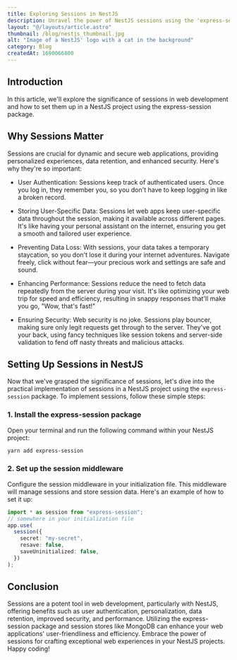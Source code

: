 ```yaml
---
title: Exploring Sessions in NestJS
description: Unravel the power of NestJS sessions using the 'express-session' package. Elevate user authentication, secure data storage, and prevent loss in your apps.
layout: "@/layouts/article.astro"
thumbnail: /blog/nestjs_thumbnail.jpg
alt: "Image of a NestJS' logo with a cat in the background"
category: Blog
createdAt: 1690066800
---
```


## Introduction

In this article, we'll explore the significance of sessions in web development and how to set them up in a NestJS project using the express-session package.

## Why Sessions Matter

Sessions are crucial for dynamic and secure web applications, providing personalized experiences, data retention, and enhanced security. Here's why they're so important:

- User Authentication: Sessions keep track of authenticated users. Once you log in, they remember you, so you don't have to keep logging in like a broken record.

- Storing User-Specific Data: Sessions let web apps keep user-specific data throughout the session, making it available across different pages. It's like having your personal assistant on the internet, ensuring you get a smooth and tailored user experience.

- Preventing Data Loss: With sessions, your data takes a temporary staycation, so you don't lose it during your internet adventures. Navigate freely, click without fear—your precious work and settings are safe and sound.

- Enhancing Performance: Sessions reduce the need to fetch data repeatedly from the server during your visit. It's like optimizing your web trip for speed and efficiency, resulting in snappy responses that'll make you go, "Wow, that's fast!"

- Ensuring Security: Web security is no joke. Sessions play bouncer, making sure only legit requests get through to the server. They've got your back, using fancy techniques like session tokens and server-side validation to fend off nasty threats and malicious attacks.

## Setting Up Sessions in NestJS

Now that we've grasped the significance of sessions, let's dive into the practical implementation of sessions in a NestJS project using the `express-session` package. To implement sessions, follow these simple steps:

### 1. Install the express-session package

Open your terminal and run the following command within your NestJS project:

```bash
yarn add express-session
```

### 2. Set up the session middleware

Configure the session middleware in your initialization file. This middleware will manage sessions and store session data. Here's an example of how to set it up:

```typescript
import * as session from "express-session";
// somewhere in your initialization file
app.use(
  session({
    secret: "my-secret",
    resave: false,
    saveUninitialized: false,
  })
);
```

## Conclusion

Sessions are a potent tool in web development, particularly with NestJS, offering benefits such as user authentication, personalization, data retention, improved security, and performance. Utilizing the express-session package and session stores like MongoDB can enhance your web applications' user-friendliness and efficiency. Embrace the power of sessions for crafting exceptional web experiences in your NestJS projects. Happy coding!
